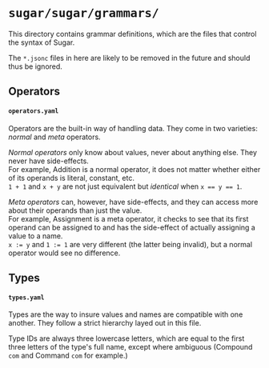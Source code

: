 # `sugar/sugar/grammars/`
This directory contains grammar definitions,
which are the files that control the syntax of Sugar.

The `*.jsonc` files in here are likely to be removed in the future
and should thus be ignored.

## Operators
#### `operators.yaml`
Operators are the built-in way of handling data.
They come in two varieties: _normal_ and _meta_ operators.

_Normal operators_ only know about values, never about anything else.
They never have side-effects.  
For example, Addition is a normal operator,
it does not matter whether either of its operands is literal, constant, etc.  
`1 + 1` and `x + y` are  not just equivalent but _identical_ when `x == y == 1`.

_Meta operators_ can, however, have side-effects,
and they can access more about their operands than just the value.  
For example, Assignment is a meta operator,
it checks to see that its first operand can be assigned to
and has the side-effect of actually assigning a value to a name.  
`x := y` and `1 := 1` are very different (the latter being invalid),
but a normal operator would see no difference.

## Types
#### `types.yaml`
Types are the way to insure values and names are compatible with one another.
They follow a strict hierarchy layed out in this file.

Type IDs are always three lowercase letters,
which are equal to the first three letters of the type's full name,
except where ambiguous (Compound `com` and Command `com` for example.)
